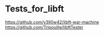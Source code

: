 # Tests_for_libft

https://github.com/y3ll0w42/libft-war-machine
https://github.com/Tripouille/libftTester
